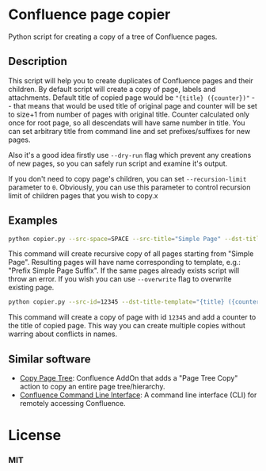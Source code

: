 # Confluence page copier
Python script for creating a copy of a tree of Confluence pages.

## Description
This script will help you to create duplicates of Confluence pages and their children.
By default script will create a copy of page, labels and attachments. Default title of copied page would be
`"{title} ({counter})"` -- that means that would be used title of original page and counter will be set to size+1
from number of pages with original title. Counter calculated only once for root page, so all descendats will have
same number in title. You can set arbitrary title from command line and set prefixes/suffixes for new pages.

Also it's a good idea firstly use `--dry-run` flag which prevent any creations of new pages, so you can safely run
script and examine it's output.

If you don't need to copy page's children, you can set `--recursion-limit` parameter to `0`. Obviously, you can use
this parameter to control recursion limit of children pages that you wish to copy.x

## Examples
```bash
python copier.py --src-space=SPACE --src-title="Simple Page" --dst-title-template="Prefix {title} Suffix"
```
This command will create recursive copy of all pages starting from "Simple Page". Resulting pages will have name
corresponding to template, e.g.: "Prefix Simple Page Suffix". If the same pages already exists script will
throw an error. If you wish you can use `--overwrite` flag to overwrite existing page.

```bash
python copier.py --src-id=12345 --dst-title-template="{title} ({counter})"
```
This command will create a copy of page with id `12345` and add a counter to the title of copied page. This way you can
create multiple copies without warring about conflicts in names.

## Similar software
 * [Copy Page Tree](https://marketplace.atlassian.com/plugins/com.nurago.confluence.plugins.treecopy/cloud/overview): Confluence AddOn that adds a "Page Tree Copy" action to copy an entire page tree/hierarchy.
 * [Confluence Command Line Interface](https://bobswift.atlassian.net/wiki/display/CSOAP/Reference#Reference-copyPage): A command line interface (CLI) for remotely accessing Confluence.


# License
### MIT